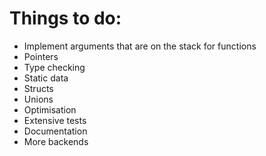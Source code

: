 # Things to do:
 - Implement arguments that are on the stack for functions
 - Pointers
 - Type checking
 - Static data
 - Structs
 - Unions
 - Optimisation
 - Extensive tests
 - Documentation
 - More backends
